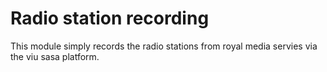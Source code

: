 # Radio station recording

This module simply records the radio stations from royal media servies via the viu sasa platform.
